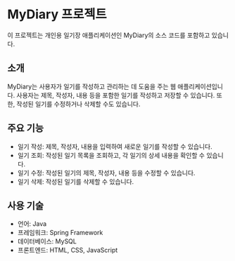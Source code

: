 # MyDiary 프로젝트

이 프로젝트는 개인용 일기장 애플리케이션인 MyDiary의 소스 코드를 포함하고 있습니다.

## 소개

MyDiary는 사용자가 일기를 작성하고 관리하는 데 도움을 주는 웹 애플리케이션입니다. 사용자는 제목, 작성자, 내용 등을 포함한 일기를 작성하고 저장할 수 있습니다. 또한, 작성된 일기를 수정하거나 삭제할 수도 있습니다.

## 주요 기능

- 일기 작성: 제목, 작성자, 내용을 입력하여 새로운 일기를 작성할 수 있습니다.
- 일기 조회: 작성된 일기 목록을 조회하고, 각 일기의 상세 내용을 확인할 수 있습니다.
- 일기 수정: 작성된 일기의 제목, 작성자, 내용 등을 수정할 수 있습니다.
- 일기 삭제: 작성된 일기를 삭제할 수 있습니다.

## 사용 기술

- 언어: Java
- 프레임워크: Spring Framework
- 데이터베이스: MySQL
- 프론트엔드: HTML, CSS, JavaScript
